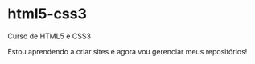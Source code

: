 # html5-css3
 Curso de HTML5 e CSS3

Estou aprendendo a criar sites e agora vou gerenciar meus repositórios!
